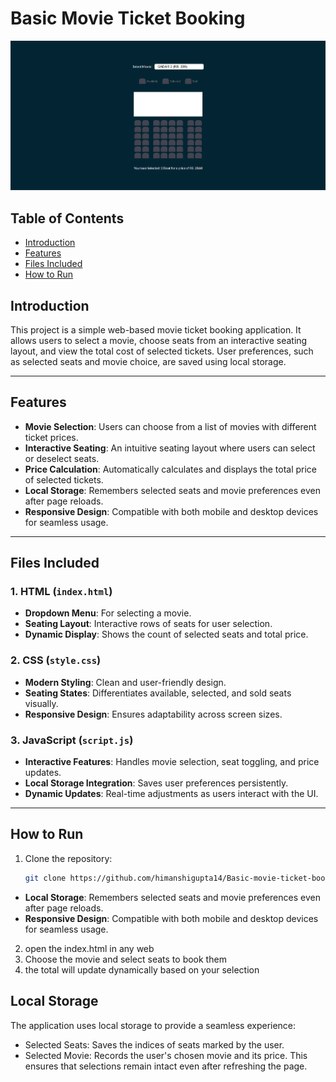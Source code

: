 #   Basic Movie Ticket Booking

![Basic-movie-ticket-booking](picture.png)

## Table of Contents

- [Introduction](#introduction)
- [Features](#features)
- [Files Included](#files-included)
- [How to Run](#How-to-Run)
## Introduction

This project is a simple web-based movie ticket booking application. It allows users to select a movie, choose seats from an interactive seating layout, and view the total cost of selected tickets. User preferences, such as selected seats and movie choice, are saved using local storage.

---

## Features

- **Movie Selection**: Users can choose from a list of movies with different ticket prices.
- **Interactive Seating**: An intuitive seating layout where users can select or deselect seats.
- **Price Calculation**: Automatically calculates and displays the total price of selected tickets.
- **Local Storage**: Remembers selected seats and movie preferences even after page reloads.
- **Responsive Design**: Compatible with both mobile and desktop devices for seamless usage.

---

## Files Included

### 1. HTML (`index.html`)
- **Dropdown Menu**: For selecting a movie.
- **Seating Layout**: Interactive rows of seats for user selection.
- **Dynamic Display**: Shows the count of selected seats and total price.

### 2. CSS (`style.css`)
- **Modern Styling**: Clean and user-friendly design.
- **Seating States**: Differentiates available, selected, and sold seats visually.
- **Responsive Design**: Ensures adaptability across screen sizes.

### 3. JavaScript (`script.js`)
- **Interactive Features**: Handles movie selection, seat toggling, and price updates.
- **Local Storage Integration**: Saves user preferences persistently.
- **Dynamic Updates**: Real-time adjustments as users interact with the UI.

---

## How to Run

1. Clone the repository:
   ```bash
   git clone https://github.com/himanshigupta14/Basic-movie-ticket-booking.git

*   **Local Storage**: Remembers selected seats and movie preferences even after page reloads.
*   **Responsive Design**: Compatible with both mobile and desktop devices for seamless usage.
    
2. open the index.html in any web
3. Choose the movie and select seats to book them
4. the total will update dynamically based on your selection

## Local Storage 
The application uses local storage to provide a seamless experience:
- Selected Seats: Saves the indices of seats marked by the user.
- Selected Movie: Records the user's chosen movie and its price.
This ensures that selections remain intact even after refreshing the page.


